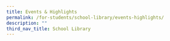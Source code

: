 ```yaml
---
title: Events & Highlights
permalink: /for-students/school-library/events-highlights/
description: ""
third_nav_title: School Library
---
```

